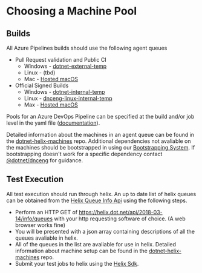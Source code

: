 # Choosing a Machine Pool

## Builds
All Azure Pipelines builds should use the following agent queues
 * Pull Request validation and Public CI
   * Windows - [dotnet-external-temp]
   * Linux - (tbd)
   * Mac - [Hosted macOS](https://docs.microsoft.com/en-us/azure/devops/pipelines/agents/hosted?view=vsts&tabs=yaml)
 * Official Signed Builds
   * Windows - [dotnet-internal-temp]
   * Linux - [dnceng-linux-internal-temp]
   * Max - [Hosted macOS](https://docs.microsoft.com/en-us/azure/devops/pipelines/agents/hosted?view=vsts&tabs=yaml)
   
Pools for an Azure DevOps Pipeline can be specified at the build and/or job level in the yaml file ([documentation](https://github.com/Microsoft/azure-pipelines-agent/blob/master/docs/preview/yamlgettingstarted-pools.md)).

Detailed information about the machines in an agent queue can be found in the [dotnet-helix-machines] repo. Additional dependencies not avaliable on the machines should be bootstrapped in using our [Bootstrapping System]. If bootstrapping doesn't work for a specific dependency contact [@dotnet/dnceng] for guidance.

## Test Execution
All test execution should run through helix. An up to date list of helix queues can be obtained from the [Helix Queue Info Api] using the following steps.
 * Perform an HTTP GET of https://helix.dot.net/api/2018-03-14/info/queues with your http requesting software of choice. (A web browser works fine)
 * You will be presented with a json array containing descriptions of all the queues avaliable in helix.
 * All of the queues in the list are avaliable for use in helix. Detailed information about machine setup can be found in the [dotnet-helix-machines] repo.
 * Submit your test jobs to helix using the [Helix Sdk].


[Helix Sdk]: /Documentation/AzureDevOps/SendingJobsToHelix.md
[Bootstrapping System]: /Documentation/Projects/NativeDependencies/Design.md
[@dotnet/dnceng]: https://github.com/orgs/dotnet/teams/dnceng

[dotnet-internal-temp]: https://dev.azure.com/dnceng/internal/_settings/agentqueues?queueId=67&_a=agents
[dnceng-linux-internal-temp]: https://dev.azure.com/dnceng/internal/_settings/agentqueues?queueId=61&_a=agents
[dotnet-external-temp]: https://dev.azure.com/dnceng/internal/_settings/agentqueues?queueId=47&_a=agents

[dotnet-helix-machines]: https://dev.azure.com/dnceng/internal/internal%20Team/_git/dotnet-helix-machines?path=%2FREADME.md&version=GBmaster
[Helix Queue Info Api]: https://helix.dot.net/swagger/ui/index#!/Information/Information_QueueInfoList
